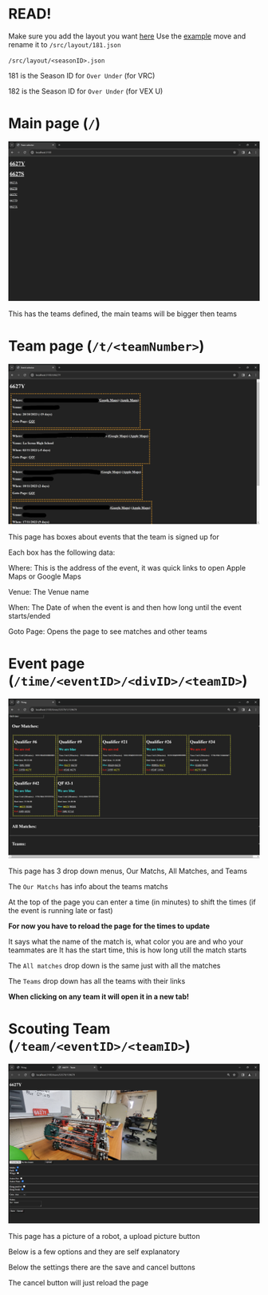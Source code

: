# READ!

Make sure you add the layout you want [here](/src/layout) Use the [example](/src/layout.example.json) move and rename it to `/src/layout/181.json`

`/src/layout/<seasonID>.json`

181 is the Season ID for `Over Under` (for VRC)

182 is the Season ID for `Over Under` (for VEX U)

# Main page (`/`)

![The main page with teams](imgs/main.png)

This has the teams defined, the main teams will be bigger then teams

# Team page (`/t/<teamNumber>`)

![Boxes with info about events, Where, Venue, When, Goto Page](imgs/team.png)

This page has boxes about events that the team is signed up for

Each box has the following data:

Where: This is the address of the event, it was quick links to open Apple Maps or Google Maps

Venue: The Venue name

When: The Date of when the event is and then how long until the event starts/ended

Goto Page: Opens the page to see matches and other teams

# Event page (`/time/<eventID>/<divID>/<teamID>`)

![Read below](imgs/time.png)

This page has 3 drop down menus, Our Matchs, All Matches, and Teams

The `Our Matchs` has info about the teams matchs

At the top of the page you can enter a time (in minutes) to shift the times (if the event is running late or fast)

**For now you have to reload the page for the times to update**

It says what the name of the match is, what color you are and who your teammates are
It has the start time, this is how long utill the match starts

The `All matches` drop down is the same just with all the matches

The `Teams` drop down has all the teams with their links

**When clicking on any team it will open it in a new tab!**

# Scouting Team (`/team/<eventID>/<teamID>`)

![Team info](imgs/teamInfo.png)

This page has a picture of a robot, a upload picture button

Below is a few options and they are self explanatory

Below the settings there are the save and cancel buttons

The cancel button will just reload the page